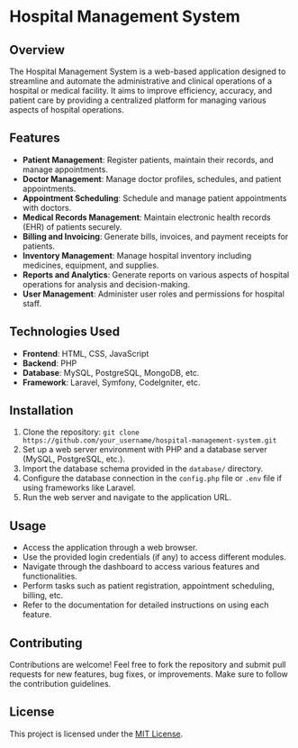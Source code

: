 # Hospital Management System

## Overview
The Hospital Management System is a web-based application designed to streamline and automate the administrative and clinical operations of a hospital or medical facility. It aims to improve efficiency, accuracy, and patient care by providing a centralized platform for managing various aspects of hospital operations.

## Features
- **Patient Management**: Register patients, maintain their records, and manage appointments.
- **Doctor Management**: Manage doctor profiles, schedules, and patient appointments.
- **Appointment Scheduling**: Schedule and manage patient appointments with doctors.
- **Medical Records Management**: Maintain electronic health records (EHR) of patients securely.
- **Billing and Invoicing**: Generate bills, invoices, and payment receipts for patients.
- **Inventory Management**: Manage hospital inventory including medicines, equipment, and supplies.
- **Reports and Analytics**: Generate reports on various aspects of hospital operations for analysis and decision-making.
- **User Management**: Administer user roles and permissions for hospital staff.

## Technologies Used
- **Frontend**: HTML, CSS, JavaScript
- **Backend**: PHP
- **Database**: MySQL, PostgreSQL, MongoDB, etc.
- **Framework**: Laravel, Symfony, CodeIgniter, etc.

## Installation
1. Clone the repository: `git clone https://github.com/your_username/hospital-management-system.git`
2. Set up a web server environment with PHP and a database server (MySQL, PostgreSQL, etc.).
3. Import the database schema provided in the `database/` directory.
4. Configure the database connection in the `config.php` file or `.env` file if using frameworks like Laravel.
5. Run the web server and navigate to the application URL.

## Usage
- Access the application through a web browser.
- Use the provided login credentials (if any) to access different modules.
- Navigate through the dashboard to access various features and functionalities.
- Perform tasks such as patient registration, appointment scheduling, billing, etc.
- Refer to the documentation for detailed instructions on using each feature.

## Contributing
Contributions are welcome! Feel free to fork the repository and submit pull requests for new features, bug fixes, or improvements. Make sure to follow the contribution guidelines.

## License
This project is licensed under the [MIT License](LICENSE).
